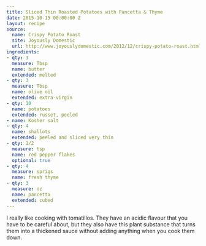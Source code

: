 ```yaml
---
title: Sliced Thin Roasted Potatoes with Pancetta & Thyme
date: 2015-10-15 00:00:00 Z
layout: recipe
source:
  name: Crispy Potato Roast
  site: Joyously Domestic
  url: http://www.joyouslydomestic.com/2012/12/crispy-potato-roast.html
ingredients:
- qty: 3
  measure: Tbsp
  name: butter
  extended: melted
- qty: 3
  measure: Tbsp
  name: olive oil
  extended: extra-virgin
- qty: 10
  name: potatoes
  extended: russet, peeled
- name: Kosher salt
- qty: 4
  name: shallots
  extended: peeled and sliced very thin
- qty: 1/2
  measure: tsp
  name: red pepper flakes
  optional: true
- qty: 4
  measure: sprigs
  name: fresh thyme
- qty: 3
  measure: oz
  name: pancetta
  extended: cubed
---
```


I really like cooking with tomatillos. They have an acidic flavour that you have to be careful about, but they also have this plant substance that turns them into a thickened sauce without adding anything when you cook them down.